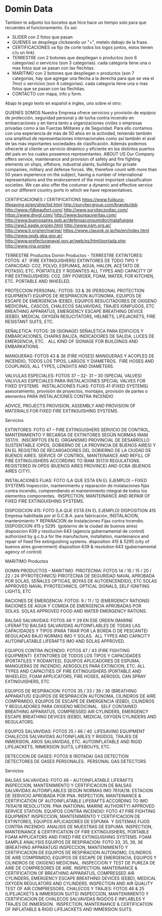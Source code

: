 # Domin Data

Tambien te adjunto los bocetos que hice hace un tiempo solo para que recuerdes el funcionamiento. Es asi:

* SLIDER con 2 fotos que pasan
* QUIENES se despliega clickeando un "+", metelo debajo de la frase.
* CERTIFICACIONES va fijo (te corte todos los logos juntos, estos tienen c/u un link)
* TERRESTRE con 2 botones que despliegan o productos (son 6 categorias) o servicios (son 3 categorias). cada categoria tiene una o mas fotos que se pasan con las flechitas.
* MARITIMO con 2 botones que despliegan o productos (son 7 categorias, hay que agregar una flecha a la derecha para que se vea el 7mo) o servicios (son 4 categorias). cada categoria tiene una o mas fotos que se pasan con las flechitas.
* CONTACTO con mapa, info y form.


Abajo te pego texto en español e ingles, uno sobre el otro:

QUIENES SOMOS
Nuestra Empresa ofrece servicios y provisión de equipos de protección, seguridad personal y de lucha contra incendio en embarcaciones y en tierra tanto a organizaciones civiles o empresas privadas como a las Fuerzas Militares y de Seguridad. Para ello contamos con una experiencia de más de 50 años en la actividad, teniendo también una amplitud de representaciones internacionales como así también el aval de las más importantes sociedades de clasificación. Además podemos ofrecerle al cliente un servicio dinámico y eficiente en los distintos puertos del país en los cuales poseemos representantes.
ABOUT US
Our Company offers service, maintenance and provision of safety and fire fighting elements on ships, offshore, industrial plants, buildings for private companies, military and defense forces. We, therefore count with more than 50 years experience on the subject, having a number of international representations and the endorsement of the most important classification societies. We can also offer the costumer a dynamic and effective service on our different country ports in which we have representatives.

CERTIFICACIONES / CERTIFICATIONS
https://www.fujikura-lifesaving.jp/en/ship/list.html
http://survitecgroup.com/brands/dsb
http://www.rfdbeaufort.com/
http://www.surviteczodiac.com/
https://www.dnvgl.com/
http://www.bureauveritas.com/
http://www.buenosaires.gob.ar/defensaconsumidor/matafuegos
http://ww2.eagle.org/en.html
http://www.iram.org.ar/
http://www.lr.org/en/marine/
https://www.classnk.or.jp/hp/en/index.html
http://www.opds.gba.gov.ar/
http://www.prefecturanaval.gov.ar/web/es/html/portada.php
http://www.rina.org/en


TERRESTRE
Productos
Domin Productos - TERRESTRE
EXTINTORES: FOTOS: 47  (FIRE EXTINGUISHERS)
EXTINTORES DE TODO TIPO Y CAPACIDAD: CO2, POLVO,
ESPUMAS, AGUA, HALON, ACETATO DE POTASIO, ETC. PORTATILES Y RODANTES
ALL TYPES AND CAPACITY OF FIRE EXTINGUISHERS: CO2, DRY POWDER, FOAM, WATER, FOR KITCHEN, ETC. PORTABLE AND WHEELED. 

PROTECCION PERSONAL: FOTOS: 33 & 36 (PERSONAL PROTECTION EQUIPMENT)
EQUIPOS DE RESPIRACION AUTONOMA, EQUIPOS DE ESCAPE DE EMERGENCIA (EEBD), EQUIPOS RESUCITADORES DE OXIGENO MEDICINAL, CASCOS, CHALECOS SALVAVIDAS, TRAJES IGNIFUGOS, ETC
BREATHING APPARATUS, EMERGENCY ESCAPE BREATHING DEVICE (EEBD), MEDICAL OXYGEN RESUCITATORS, HELMETS, LIFEJACKETS, FIRE RESISTANT SUITS, ETC.

SEÑALETICA: FOTOS: 28 (SIGNAGE)
SEÑALETICA PARA EDIFICIOS Y EMBARCACIONES, CHAPAS BALIZA, INDICADORES DE SALIDA, LUCES DE EMERGENCIA, ETC.  
ALL KIND OF SIGNAGE FOR BUILDINGS AND EMBARKATIONS.

MANGUERAS: FOTOS 43 & 38 (FIRE HOSES)
MANGUERAS Y ACOPLES DE INCENDIO, TODOS LOS TIPOS, LARGOS Y DIAMETROS. 
FIRE HOSES AND COUPLINGS, ALL TYPES, LENGHTS AND DIAMETERS. 

VALVULAS ESPECIALES: FOTOS 37 – 32- 31 – 30 (SPECIAL VALVES)
VALVULAS ESPECIALES PARA INSTALACIONES
SPECIAL VALVES FOR FIXED SYSTEMS
 
INSTALACIONES FIJAS: FOTOS 41 (FIXED SYSTEMS)
asesoramiento, provisión de proyectos, montajes, provisión de partes o elementos PARA INSTALACIONES CONTRA INCENDIO 

ADVICE, PROJECTS PROVISION, ASSEMBLY AND PROVISION OF MATERIALS FOR FIXED FIRE EXTINGUISHING SYSTEMS.

Servicios

EXTINTORES: FOTO 47 – FIRE EXTINGUISHERS
SERVICIO DE CONTROL,  MANTENIMIENTO Y RECARGA DE EXTINTORES SEGÚN NORMAS IRAM 3517/II.  INSCRIPTOS EN EL ORGANISMO PROVINCIAL DE DESARROLLO SUSTENTABLE (OPDS, GOBIERNO DE LA PROVINCIA DE BUENOS AIRES) Y  EN EL REGISTRO DE RECARGADORES DEL GOBIERNO DE LA CIUDAD DE BUENOS AIRES.
SERVICE OF CONTROL, MANTEINANCE AND REFILL OF FIRE EXTINGUISHERS ACCORDING TO IRAM 3517/II REGULATIONS. REGISTERED IN OPDS (BUENOS AIRES PROVINCE) AND GCBA (BUENOS AIRES CITY).

INSTALACIONES FIJAS: FOTO (LA QUE ESTA EN EL EJEMPLO) – FIXED SYSTEMS
Inspección, mantenimiento y reparación de instalaciones fijas contra incendio, comprendiendo el mantenimiento integral de todos los elementos componentes. 
INSPECTION, MANTEINANCE AND REPAIR OF FIXED FIRE EXTINGUISHING SYSTEMS. 

DISPOSICION 415: FOTO (LA QUE ESTÁ EN EL EJEMPLO) DISPOSITION 415 
Empresa habilitada por el G.C.B.A. para fabricación, INSTALACION, mantenimiento Y REPARACION de Instalaciones Fijas contra Incendio.
DISPOSICION 415 y 5295  (gobierno de la ciudad de buenos aires)
disposicion 639 y resolucion 643 (agencia gubernamental de control)
authorized by g.c.b.a for the manufacture, installation, manteinance and repair of fixed fire extinguishing systems.
disposition 415 & 5295 (city of buenos aires government)
disposition 639 & resolution 643 (gubernamental agency of control)

MARITIMO
Productos

DOMIN PRODUCTOS – MARITIMO 
PIROTECNIA: FOTOS 14 / 16 / 15 / 20 / 22 / 24 (PYROTECHNICS)
PIROTECNIA DE SEGURIDAD NAVAL APROBADA POR SOLAS, SEÑALES OPTICAS, BOYAS DE AUTOENCENDIDO, ETC
SOLAS APPROVED NAVAL PYROTECHNICS, OPTICAL SIGNALS, SELF IGNITING LIGHTS, ETC

RACIONES DE EMERGENCIA: FOTOS: 9 / 11 / 12 (EMERGENCY RATIONS)
RACIONES DE AGUA Y COMIDA DE EMERGENCIA APROBADAS POR SOLAS.
SOLAS APPROVED FOOD AND WATER EMERGENCY RATIONS.

BALSAS SALVAVIDAS: FOTOS 48 Y 29 EN ESE ORDEN (MARINE LIFERAFTS)
BALSAS SALVAVIDAS AUTOINFLABLES DE TODAS LAS CAPACIDADES Y TIPOS (PARA TIRAR POR LA BORDA O DE PESCANTE) REGULADAS BAJO NORMAS IMO Y SOLAS. 
ALL TYPES AND CAPACITY AUTOINFLATABLE LIFERAFTS IMO AND SOLAS APPROVED.

EQUIPOS CONTRA INCENDIO: FOTOS 47 / 43 (FIRE FIGHTING EQUIPMENT) 
EXTINTORES DE TODOS LOS TIPOS Y CAPACIDADES (PORTATILES Y RODANTES), EQUIPOS APLICADORES DE ESPUMA, MANGUERAS DE INCENDIO, AEROSOLES PARA EXTINCION, ETC.
ALL TYPES AND CAPACITIES OF FIRE EXTINGUISHERS (PORTABLE AND WHEELED), FOAM APPLICATORS, FIRE HOSES, AEROSOL CAN SPRAY EXTINGUISHERS, ETC

EQUIPOS DE RESPIRACION: FOTOS 35 / 33 / 39 / 36 (BREATHING APPARATUS)
EQUIPOS DE RESPIRACIÓN AUTONOMA, CILINDROS DE AIRE COMPRIMIDO, EQUIPOS DE ESCAPE DE EMERGENCIA (EEBD), CILINDROS Y REGULADORES PARA OXIGENO MEDICINAL. 
SELF CONTAINED BREATHING APPARATUS, COMPRESSED AIR CYLINDERS, EMERGENCY ESCAPE BREATHING DEVICES (EEBD), MEDICAL OXYGEN CYLINDERS AND REGULATORS.

EQUIPOS SALVAVIDAS: FOTOS 25 / 46 / 40  LIFESAVING EQUIPMENT
CHALECOS SALVAVIDAS AUTOINFLABLES Y RIGIDOS, TRAJES DE INMERSION, AROS SALVAVIDAS, ETC.
AUTOINFLATABLE AND RIGID LIFEJACKETS, IMMERSION SUITS, LIFEBOUYS, ETC.

DETECCION DE GASES: FOTOS 8 (ROTADA) GAS DETECTION
DETECTORES DE GASES PERSONALES. 
PERSONAL GAS DETECTORS


Servicios

BALSAS SALVAVIDAS: FOTO 48 – AUTOINFLATABLE LIFERAFTS
INSPECCION, MANTENIMIENTO Y CERTIFICACION DE BALSAS SALVAVIDAS AUTOINFLABLES SEGÚN NORMAS IMO 761(A)18. ESTACION DE SERVICIO APROBADA POR PNA.
INSPECTION, MANTEINANCE & CERTIFICATION OF AUTOINFLATABLE LIFERAFTS ACCORDING TO IMO 761(A)18 RESOLUTION. PNA (NATIONAL MARINE AUTHORITY) APPROVED SERVICE STATION.
EQUIPOS CONTRA INCENDIO: FOTO 47 FIRE FIGHTING EQUIPMENT
INSPECCION, MANTENIMIENTO Y CERTIFICACION DE EXTINTORES, EQUIPOS APLICADORES DE ESPUMA  Y SISTEMAS FIJOS CONTRA INCENDIO. ANALISIS DE MUESTRAS DE ESPUMA.
INSPECTION, MANTEINANCE & CERTIFICATION OF FIRE EXTINGUISHERS, PORTABLE FOAM APPLICATORS AND FIXED FIRE EXTINGUISHING SYSTEMS. FOAM SAMPLE ANALYSIS
EQUIPOS DE RESPIRACION: FOTO 33, 35, 39, 36 (BREATHING APPARATUS)
INSPECCION, MANTENIMIENTO Y CERTIFICACION DE EQUIPOS DE RESPIRACION AUTONOMO, CILINDROS DE AIRE COMPRIMIDO, EQUIPOS DE ESCAPE DE EMERGENCIA, EQUIPOS Y CILINDROS DE OXIGENO MEDICINAL. INSPECCION Y TEST DE PUREZA DE AIRE DE COMPRESORES DE AIRE.
INSPECTION, MANTEINANCE & CERTIFICATION OF BREATHING APPARATUS, COMPRESSED AIR CYLINDERS, EMERGENCY ESCAPE BREATHING DEVICES (EEBD), MEDICAL OXYGEN REGULATORS AND CYLINDERS. INSPECTION AND AIR QUALITY TEST OF AIR COMPRESSORS.
CHALECOS Y TRAJES: FOTOS 46 & 25 (LIFEJACKETS & IMMERSION SUITS)
INSPECCION, MANTENIMIENTO Y CERTIFICACION DE CHALECOS SALVAVIDAS RIGIDOS E INFLABLES Y TRAJES DE INMERSION. 
INSPECTION, MANTEINANCE & CERTIFICATION OF INFLATABLE & RIGID LIFEJACKETS AND IMMERSION SUITS.  

